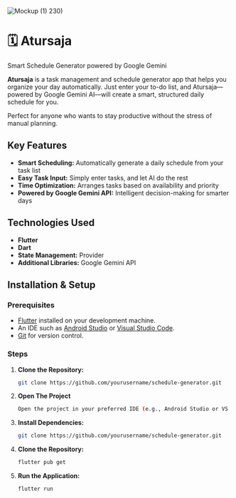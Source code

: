 ![Mockup (1)](https://github.com/user-attachments/assets/90bb2964-e154-48ec-aec1-a49f4cf0595f)
230)

# 🗓️ Atursaja

Smart Schedule Generator powered by Google Gemini

**Atursaja** is a task management and schedule generator app that helps you organize your day automatically. Just enter your to-do list, and Atursaja—powered by Google Gemini AI—will create a smart, structured daily schedule for you.

Perfect for anyone who wants to stay productive without the stress of manual planning.

## Key Features

- **Smart Scheduling:** Automatically generate a daily schedule from your task list
- **Easy Task Input:** Simply enter tasks, and let AI do the rest
- **Time Optimization:** Arranges tasks based on availability and priority
- **Powered by Google Gemini API:** Intelligent decision-making for smarter days


## Technologies Used

- **Flutter**
- **Dart**
- **State Management:** Provider
- **Additional Libraries:** Google Gemini API


## Installation & Setup

### Prerequisites

- [Flutter](https://flutter.dev) installed on your development machine.
- An IDE such as [Android Studio](https://developer.android.com/studio) or [Visual Studio Code](https://code.visualstudio.com/).
- [Git](https://git-scm.com) for version control.

### Steps

1. **Clone the Repository:**
   ```bash
   git clone https://github.com/yourusername/schedule-generator.git
2. **Open The Project**
   ```bash
   Open the project in your preferred IDE (e.g., Android Studio or VS Code).
3. **Install Dependencies:**
   ```bash
   git clone https://github.com/yourusername/schedule-generator.git
4. **Clone the Repository:**
   ```bash
   flutter pub get
5. **Run the Application:**
   ```bash
   flutter run
